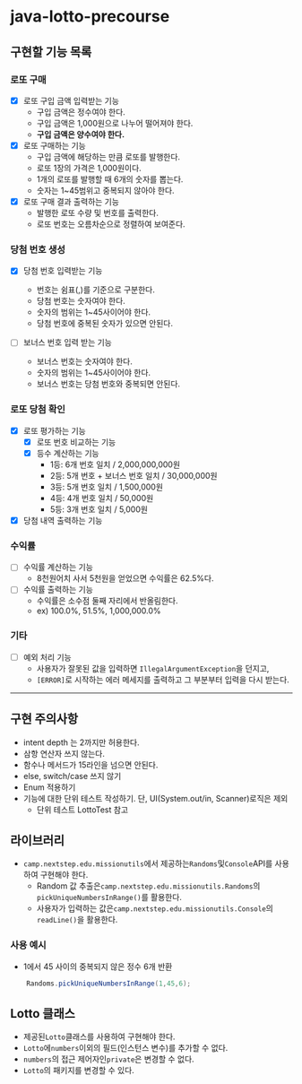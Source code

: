 # java-lotto-precourse

## 구현할 기능 목록

### 로또 구매

- [x] 로또 구입 금액 입력받는 기능
    - 구입 금액은 정수여야 한다.
    - 구입 금액은 1,000원으로 나누어 떨어져야 한다.
    - **구입 금액은 양수여야 한다.**
- [x] 로또 구매하는 기능
    - 구입 금액에 해당하는 만큼 로또를 발행한다.
    - 로또 1장의 가격은 1,000원이다.
    - 1개의 로또를 발행할 때 6개의 숫자를 뽑는다.
    - 숫자는 1~45범위고 중복되지 않아야 한다.
- [x] 로또 구매 결과 출력하는 기능
    - 발행한 로또 수량 및 번호를 출력한다.
    - 로또 번호는 오름차순으로 정렬하여 보여준다.

### 당첨 번호 생성

- [x] 당첨 번호 입력받는 기능
    - 번호는 쉼표(,)를 기준으로 구분한다.
    - 당첨 번호는 숫자여야 한다.
    - 숫자의 범위는 1~45사이어야 한다.
    - 당첨 번호에 중복된 숫자가 있으면 안된다.

- [ ] 보너스 번호 입력 받는 기능
    - 보너스 번호는 숫자여야 한다.
    - 숫자의 범위는 1~45사이어야 한다.
    - 보너스 번호는 당첨 번호와 중복되면 안된다.

### 로또 당첨 확인

- [x] 로또 평가하는 기능
    - [x] 로또 번호 비교하는 기능
    - [x] 등수 계산하는 기능
        - 1등: 6개 번호 일치 / 2,000,000,000원
        - 2등: 5개 번호 + 보너스 번호 일치 / 30,000,000원
        - 3등: 5개 번호 일치 / 1,500,000원
        - 4등: 4개 번호 일치 / 50,000원
        - 5등: 3개 번호 일치 / 5,000원
- [x] 당첨 내역 출력하는 기능

### 수익률

- [ ] 수익률 계산하는 기능
    - 8천원어치 사서 5천원을 얻었으면 수익률은 62.5%다.
- [ ] 수익률 출력하는 기능
    - 수익률은 소수점 둘째 자리에서 반올림한다.
    - ex) 100.0%, 51.5%, 1,000,000.0%

### 기타

- [ ] 예외 처리 기능
    - 사용자가 잘못된 값을 입력하면 `IllegalArgumentException`을 던지고,
    - `[ERROR]`로 시작하는 에러 메세지를 출력하고 그 부분부터 입력을 다시 받는다.

---

## 구현 주의사항

- intent depth 는 2까지만 허용한다.
- 삼항 연산자 쓰지 않는다.
- 함수나 메서드가 15라인을 넘으면 안된다.
- else, switch/case 쓰지 않기
- Enum 적용하기
- 기능에 대한 단위 테스트 작성하기. 단, UI(System.out/in, Scanner)로직은 제외
    - 단위 테스트 LottoTest 참고

## 라이브러리

- `camp.nextstep.edu.missionutils`에서 제공하는`Randoms`및`Console`API를 사용하여 구현해야 한다.
    - Random 값 추출은`camp.nextstep.edu.missionutils.Randoms`의`pickUniqueNumbersInRange()`를 활용한다.
    - 사용자가 입력하는 값은`camp.nextstep.edu.missionutils.Console`의`readLine()`을 활용한다.

### 사용 예시

- 1에서 45 사이의 중복되지 않은 정수 6개 반환

```java
    Randoms.pickUniqueNumbersInRange(1,45,6);
```

## Lotto 클래스

- 제공된`Lotto`클래스를 사용하여 구현해야 한다.
- `Lotto`에`numbers`이외의 필드(인스턴스 변수)를 추가할 수 없다.
- `numbers`의 접근 제어자인`private`은 변경할 수 없다.
- `Lotto`의 패키지를 변경할 수 있다.
